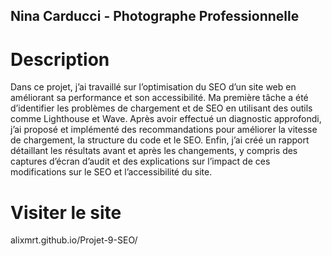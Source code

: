 ## Nina Carducci - Photographe Professionnelle

# Description

Dans ce projet, j’ai travaillé sur l’optimisation du SEO d’un site web en améliorant sa performance et son accessibilité.
Ma première tâche a été d’identifier les problèmes de chargement et de SEO en utilisant des outils comme Lighthouse et Wave. Après avoir effectué un diagnostic approfondi, j’ai proposé et implémenté des recommandations pour améliorer la vitesse de chargement, la structure du code et le SEO. Enfin, j’ai créé un rapport détaillant les résultats avant et après les changements, y compris des captures d’écran d’audit et des explications sur l’impact de ces modifications sur le SEO et l’accessibilité du site.

# Visiter le site

alixmrt.github.io/Projet-9-SEO/
